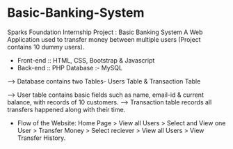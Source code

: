 # Basic-Banking-System

Sparks Foundation Internship Project : Basic Banking System
A Web Application used to transfer money between multiple users (Project contains 10 dummy users).
  * Front-end :: HTML, CSS, Bootstrap & Javascript 
  * Back-end :: PHP Database :- MySQL

--> Database contains two Tables- Users Table & Transaction Table

--> User table contains basic fields such as name, email-id & current balance, with records of 10 customers.
--> Transaction table records all transfers happened along with their time.
* Flow of the Website: Home Page > View all Users > Select and View one User > Transfer Money > Select reciever > View all Users > View Transfer History.
